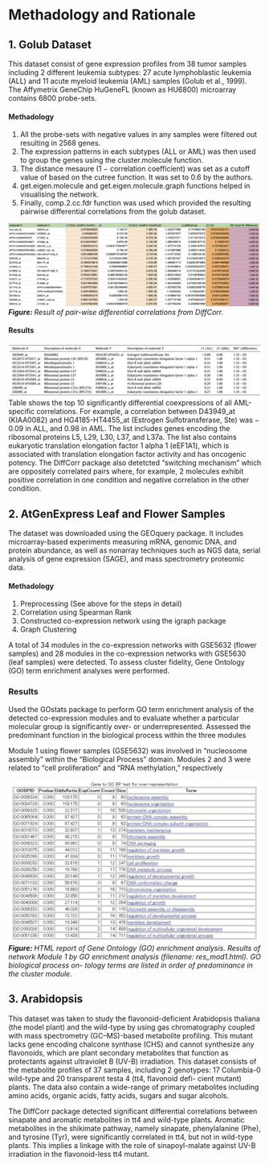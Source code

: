 # Methadology and Rationale
## 1. Golub Dataset
This dataset consist of gene expression profiles from 38 tumor samples including 2 different leukemia subtypes: 27 acute lymphoblastic leukemia (ALL) and 11 acute myeloid leukemia (AML) samples (Golub et al., 1999). 
The Affymetrix GeneChip HuGeneFL (known as HU6800) microarray contains 6800 probe-sets. 

#### Methadology
1. All the probe-sets with negative values in any samples were filtered out resulting in 2568 genes.
2. The expression patterns in each subtypes (ALL or AML) was then used to group the genes using the cluster.molecule function.
3. The distance mesaure (1 − correlation coefficient) was set as a cutoff value of based on the cutree function. It was set to 0.6 by the authors.
4. get.eigen.molecule and get.eigen.molecule.graph functions helped in visualising the network.
5. Finally, comp.2.cc.fdr function was used which provided the resulting pairwise differential correlations from the golub dataset. 

<img src="https://github.com/aparnaullas97/grn-benchmark/blob/main/src/diffcorr/ImageResouces/DiffCorr_Golub_Table.png" width="500" >
<figcaption><i><b>Figure: </b>Result of pair-wise differential correlations from DiffCorr.</i></figcaption>

#### Results
<img src="https://github.com/aparnaullas97/grn-benchmark/blob/main/src/diffcorr/ImageResouces/DiffCorr_Golub_Results.png" width="900" >
Table shows the top 10 significantly differential coexpressions of all AML-specific correlations. 
For example, a correlation between D43949_at (KIAA0082) and HG4185-HT4455_at (Estrogen Sulfotransferase, Ste) was − 0.09 in ALL, and 0.98 in AML. 
The list includes genes encoding the ribosomal proteins L5, L29, L30, L37, and L37a. 
The list also contains eukaryotic translation elongation factor 1 alpha 1 (eEF1A1), which is associated with translation elongation factor activity and has oncogenic potency. 
The DiffCorr package also detetcted “switching mechanism” which are oppositely correlated pairs where, for example, 2 molecules exhibit positive correlation in one condition and negative correlation in the other condition.

## 2. AtGenExpress Leaf and Flower Samples
The dataset was downloaded using the GEOquery package. It includes microarray-based experiments measuring mRNA, genomic DNA, and protein abundance, as well as nonarray techniques such as NGS data, serial analysis of gene expression (SAGE), and mass spectrometry proteomic data.

#### Methadology
1. Preprocessing (See above for the steps in detail)
2. Correlation using Spearman Rank
3. Constructed co-expression network using the igraph package
4. Graph Clustering
   
A total of 34 modules in the co-expression networks with GSE5632 (flower samples) and 28 modules in the co-expression networks with GSE5630 (leaf samples) were detected. To assess cluster fidelity, Gene Ontology (GO) term enrichment analyses were performed.

### Results
Used the GOstats package to perform GO term enrichment analysis of the detected co-expression modules and to evaluate whether a particular molecular group is significantly over- or underrepresented. Assessed the predominant function in the biological process within the three modules

Module 1 using flower samples (GSE5632) was involved in “nucleosome assembly” within the “Biological Process” domain. Modules 2 and 3 were related to “cell proliferation” and “RNA methylation,” respectively

<img src="https://github.com/aparnaullas97/grn-benchmark/blob/main/src/diffcorr/ImageResouces/GO.png" width="500" >
<figcaption><i><b>Figure: </b>HTML report of Gene Ontology (GO) enrichment analysis. Results of network Module 1 by GO enrichment analysis (filename: res_mod1.html). GO biological process on- tology terms are listed in order of predominance in the cluster module.</i></figcaption>

## 3. Arabidopsis
This dataset was taken to study the flavonoid-deficient Arabidopsis thaliana (the model plant) and the wild-type by using gas chromatography coupled with mass spectrometry (GC–MS)-based metabolite profiling. This mutant lacks gene encoding chalcone synthase (CHS) and cannot synthesize any flavonoids, which are plant secondary metabolites that function as protectants against ultraviolet B (UV-B) irradiation. 
This dataset consists of the metabolite profiles of 37 samples, including 2 genotypes: 17 Columbia-0 wild-type and 20 transparent testa 4 (tt4, flavonoid defi- cient mutant) plants. The data also contain a wide-range of primary metabolites including amino acids, organic acids, fatty acids, sugars and sugar alcohols. 

The DiffCorr package detected significant differential correlations between sinapate and aromatic metabolites in tt4 and wild-type plants. Aromatic metabolites in the shikimate pathway, namely sinapate, phenylalanine (Phe), and tyrosine (Tyr), were significantly correlated in tt4, but not in wild-type plants. This implies a linkage with the role of sinapoyl-malate against UV-B irradiation in the flavonoid-less tt4 mutant. 
